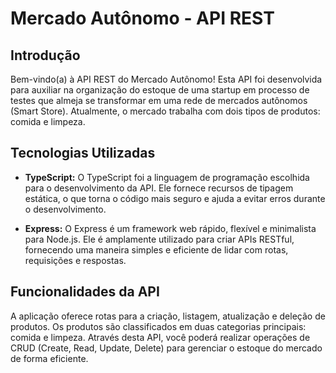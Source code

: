 # Mercado Autônomo - API REST

## Introdução
Bem-vindo(a) à API REST do Mercado Autônomo! Esta API foi desenvolvida para auxiliar na organização do estoque de uma startup em processo de testes que almeja se transformar em uma rede de mercados autônomos (Smart Store). Atualmente, o mercado trabalha com dois tipos de produtos: comida e limpeza.

## Tecnologias Utilizadas
- **TypeScript:** O TypeScript foi a linguagem de programação escolhida para o desenvolvimento da API. Ele fornece recursos de tipagem estática, o que torna o código mais seguro e ajuda a evitar erros durante o desenvolvimento.

- **Express:** O Express é um framework web rápido, flexível e minimalista para Node.js. Ele é amplamente utilizado para criar APIs RESTful, fornecendo uma maneira simples e eficiente de lidar com rotas, requisições e respostas.

## Funcionalidades da API
A aplicação oferece rotas para a criação, listagem, atualização e deleção de produtos. Os produtos são classificados em duas categorias principais: comida e limpeza. Através desta API, você poderá realizar operações de CRUD (Create, Read, Update, Delete) para gerenciar o estoque do mercado de forma eficiente.
